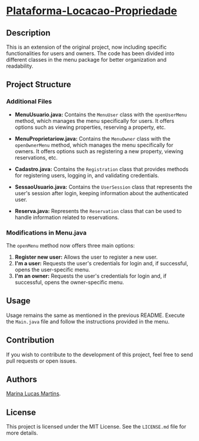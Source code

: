 
# **[Plataforma-Locacao-Propriedade](https://github.com/MarinaMts/Plataforma-Locacao-Propriedade)**

## Description
This is an extension of the original project, now including specific functionalities for users and owners. The code has been divided into different classes in the menu package for better organization and readability.

## Project Structure
### Additional Files
- **MenuUsuario.java:** Contains the `MenuUser` class with the `openUserMenu` method, which manages the menu specifically for users. It offers options such as viewing properties, reserving a property, etc.

- **MenuProprietariow.java:** Contains the `MenuOwner` class with the `openOwnerMenu` method, which manages the menu specifically for owners. It offers options such as registering a new property, viewing reservations, etc.

- **Cadastro.java:** Contains the `Registration` class that provides methods for registering users, logging in, and validating credentials.

- **SessaoUsuario.java:** Contains the `UserSession` class that represents the user's session after login, keeping information about the authenticated user.

- **Reserva.java:** Represents the `Reservation` class that can be used to handle information related to reservations.

### Modifications in Menu.java
The `openMenu` method now offers three main options:
1. **Register new user:** Allows the user to register a new user.
2. **I'm a user:** Requests the user's credentials for login and, if successful, opens the user-specific menu.
3. **I'm an owner:** Requests the user's credentials for login and, if successful, opens the owner-specific menu.

## Usage
Usage remains the same as mentioned in the previous README. Execute the `Main.java` file and follow the instructions provided in the menu.

## Contribution
If you wish to contribute to the development of this project, feel free to send pull requests or open issues.

## Authors
[Marina Lucas Martins](https://www.linkedin.com/in/marinalucasmartins/).

## License
This project is licensed under the MIT License. See the `LICENSE.md` file for more details.

